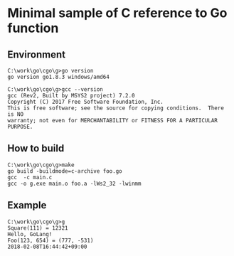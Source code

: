 # Minimal sample of C reference to Go function

## Environment

```
C:\work\go\cgo\g>go version
go version go1.8.3 windows/amd64

C:\work\go\cgo\g>gcc --version
gcc (Rev2, Built by MSYS2 project) 7.2.0
Copyright (C) 2017 Free Software Foundation, Inc.
This is free software; see the source for copying conditions.  There is NO
warranty; not even for MERCHANTABILITY or FITNESS FOR A PARTICULAR PURPOSE.
```

## How to build

```
C:\work\go\cgo\g>make
go build -buildmode=c-archive foo.go
gcc  -c main.c
gcc -o g.exe main.o foo.a -lWs2_32 -lwinmm
```

## Example

```
C:\work\go\cgo\g>g
Square(111) = 12321
Hello, GoLang!
Foo(123, 654) = (777, -531)
2018-02-08T16:44:42+09:00
```
